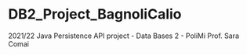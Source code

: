 # DB2_Project_BagnoliCalio
2021/22 Java Persistence API project - Data Bases 2 - PoliMi
Prof. Sara Comai
